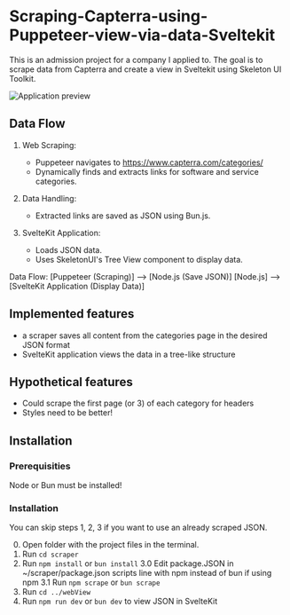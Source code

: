 # Scraping-Capterra-using-Puppeteer-view-via-data-Sveltekit

This is an admission project for a company I applied to. The goal is to scrape data from Capterra and create a view in Sveltekit using Skeleton UI Toolkit.

![Application preview](https://i.ibb.co/pj3xcHk/Screenshot-from-2024-04-19-19-53-27.png)

## Data Flow

1. Web Scraping:

    - Puppeteer navigates to https://www.capterra.com/categories/
    - Dynamically finds and extracts links for software and service categories.

2. Data Handling:

    - Extracted links are saved as JSON using Bun.js.

3. SvelteKit Application:

    - Loads JSON data.
    - Uses SkeletonUI's Tree View component to display data.

Data Flow:
[Puppeteer (Scraping)] --> [Node.js (Save JSON)]
[Node.js] --> [SvelteKit Application (Display Data)]

## Implemented features

- a scraper saves all content from the categories page in the desired JSON format
- SvelteKit application views the data in a tree-like structure

## Hypothetical features

-   Could scrape the first page (or 3) of each category for headers
-   Styles need to be better!

## Installation

### Prerequisities

Node or Bun must be installed!

### Installation

You can skip steps 1, 2, 3 if you want to use an already scraped JSON.

0. Open folder with the project files in the terminal.
1. Run `cd scraper`
2. Run `npm install` or `bun install`
3.0 Edit package.JSON in ~/scraper/package.json scripts line with npm instead of bun if using npm
3.1 Run `npm scrape` or `bun scrape`
4. Run `cd ../webView`
5. Run `npm run dev` or `bun dev` to view JSON in SvelteKit
